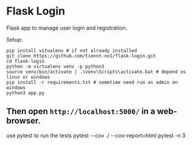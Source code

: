 # Flask Login

Flask app to manage user login and registration.
  
Setup:
```
pip install vitualenv # if not already installed
git clone https://github.com/tiennt-no1/flask-login.git
cd flask-login
python -m virtualenv venv -p python3
source venv/bin/activate | .\venv\Scripts\activate.bat # depend os linux or windows
pip install -r requirements.txt # sometime need run as admin on windows
python3 app.py
```

Then open ```http://localhost:5000/``` in a web-browser.
------------------------
use pytest to run the tests
pytest --cov ./ --cov-report=html
pytest -n 3
